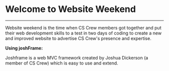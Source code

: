 
**Welcome to Website Weekend**
=========
----

Website weekend is the time when CS Crew members got together and put their web development skills to a test in two days of coding to create a new and improved website to advertise CS Crew's presence and expertise.


**Using joshFrame:**

Joshframe is a web MVC framework created by Joshua Dickerson (a member of CS Crew) which is easy to use and extend. 

